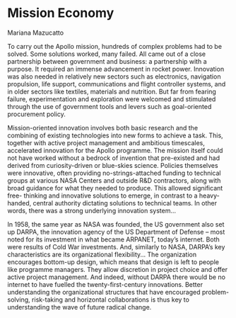 # Mission Economy

Mariana Mazucatto

To carry out the Apollo mission, hundreds of complex problems had to
be solved. Some solutions worked, many failed. All came out of a close
partnership between government and business: a partnership with a
purpose.  It required an immense advancement in rocket
power. Innovation was also needed in relatively new sectors such as
electronics, navigation propulsion, life support, communications and
flight controller systems, and in older sectors like textiles,
materials and nutrition. But far from fearing failure, experimentation
and exploration were welcomed and stimulated through the use of
government tools and levers such as goal-oriented procurement policy.

Mission-oriented innovation involves both basic research and the
combining of existing technologies into new forms to achieve a
task. This, together with active project management and ambitious
timescales, accelerated innovation for the Apollo programme. The
mission itself could not have worked without a bedrock of invention
that pre-existed and had derived from curiosity-driven or blue-skies
science. Policies themselves were innovative, often providing
no-strings-attached funding to technical groups at various NASA
Centers and outside R&D contractors, along with broad guidance for
what they needed to produce. This allowed significant free- thinking
and innovative solutions to emerge, in contrast to a heavy-handed,
central authority dictating solutions to technical teams. In other
words, there was a strong underlying innovation system...

In 1958, the same year as NASA was founded, the US government also set
up DARPA, the innovation agency of the US Department of Defense – most
noted for its investment in what became ARPANET, today’s
internet. Both were results of Cold War investments. And, similarly to
NASA, DARPA’s key characteristics are its organizational
flexibility... The organization encourages bottom-up design, which
means that design is left to people like programme managers. They
allow discretion in project choice and offer active project
management. And indeed, without DARPA there would be no internet to
have fuelled the twenty-first-century innovations. Better
understanding the organizational structures that have encouraged
problem-solving, risk-taking and horizontal collaborations is thus key
to understanding the wave of future radical change.








